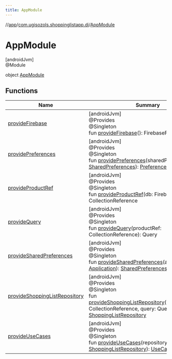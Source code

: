 ```yaml
---
title: AppModule
---
```

//[app](../../../index.html)/[com.ugisozols.shoppinglistapp.di](../index.html)/[AppModule](index.html)



# AppModule



[androidJvm]\
@Module



object [AppModule](index.html)



## Functions


| Name | Summary |
|---|---|
| [provideFirebase](provide-firebase.html) | [androidJvm]<br>@Provides<br>@Singleton<br>fun [provideFirebase](provide-firebase.html)(): FirebaseFirestore |
| [providePreferences](provide-preferences.html) | [androidJvm]<br>@Provides<br>@Singleton<br>fun [providePreferences](provide-preferences.html)(sharedPreferences: [SharedPreferences](https://developer.android.com/reference/kotlin/android/content/SharedPreferences.html)): [Preferences](../../com.ugisozols.shoppinglistapp.domain.preferences/-preferences/index.html) |
| [provideProductRef](provide-product-ref.html) | [androidJvm]<br>@Provides<br>@Singleton<br>fun [provideProductRef](provide-product-ref.html)(db: FirebaseFirestore): CollectionReference |
| [provideQuery](provide-query.html) | [androidJvm]<br>@Provides<br>@Singleton<br>fun [provideQuery](provide-query.html)(productRef: CollectionReference): Query |
| [provideSharedPreferences](provide-shared-preferences.html) | [androidJvm]<br>@Provides<br>@Singleton<br>fun [provideSharedPreferences](provide-shared-preferences.html)(app: [Application](https://developer.android.com/reference/kotlin/android/app/Application.html)): [SharedPreferences](https://developer.android.com/reference/kotlin/android/content/SharedPreferences.html) |
| [provideShoppingListRepository](provide-shopping-list-repository.html) | [androidJvm]<br>@Provides<br>@Singleton<br>fun [provideShoppingListRepository](provide-shopping-list-repository.html)(shoppingListRef: CollectionReference, query: Query): [ShoppingListRepository](../../com.ugisozols.shoppinglistapp.domain.repository/-shopping-list-repository/index.html) |
| [provideUseCases](provide-use-cases.html) | [androidJvm]<br>@Provides<br>@Singleton<br>fun [provideUseCases](provide-use-cases.html)(repository: [ShoppingListRepository](../../com.ugisozols.shoppinglistapp.domain.repository/-shopping-list-repository/index.html)): [UseCases](../../com.ugisozols.shoppinglistapp.domain.use_cases/-use-cases/index.html) |

